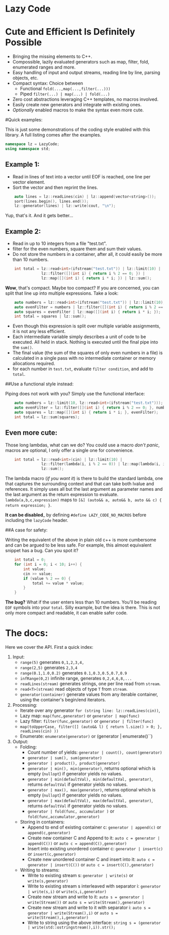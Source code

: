 # Lazy Code
# Cute and Efficient Is Definitely Possible 

* Bringing the missing elements to C++.
* Compossible, lazily evaluated generators such as map, filter, fold, enumerated ranges and more.
* Easy handling of input and output streams, reading line by line, parsing objects, etc.
* Compact syntax:  Choice between
    * Functional `fold(...,map(...,filter(...)))`
    * Piped `filter(...) | map(...) | fold(...)`
* Zero cost abstractions leveraging C++ templates, no macros involved.
* Easily create new generators and integrate with existing ones.
* _Optionally_ enabled  macros to make the syntax even more cute.


#Quick examples:

This is just some demonstrations of the coding style enabled with this library.  A full listing comes after the examples.


```c++
namespace lz = LazyCode;
using namespace std;
```

## Example 1:

* Read in lines of text into a vector until EOF is reached, one line per vector element.
* Sort the vector and then reprint the lines.

```c++
    auto lines = lz::readLines(cin) | lz::append(vector<string>());
    sort(lines.begin(), lines.end());
    lz::generator(lines) | lz::write(cout, "\n");
```

Yup, that's it.  And it gets better...

## Example 2:

* Read in up to 10 integers from a file "test.txt".  
* filter for the even numbers, square them and sum their values.
* Do not store the numbers in a container, after all, it could easily be more than 10 numbers.

```c++
    int total = lz::read<int>(ifstream("test.txt")) | lz::limit(10) |
                lz::filter([](int i) { return i % 2 == 0; }) |
                lz::map([](int i) { return i * i; }) | lz::sum();
```

__Wow__, that's compact.  Maybe too compact? If you are concerned, you can split that line up into multiple expressions.  Take a look:

```c++
    auto numbers = lz::read<int>(ifstream("test.txt")) | lz::limit(10);
    auto evenFilter = numbers | lz::filter([](int i) { return i % 2 == 0; });
    auto squares = evenFilter | lz::map([](int i) { return i * i; });
    int total = squares | lz::sum();
```

* Even though this expression is split over multiple variable assignments, it is not any less efficient.
* Each intermediate variable simply 
describes a unit of code to be executed.  All held in stack.  Nothing is executed until the final pipe into the `sum()`.
* The final value (the sum of the squares of only even numbers in a file) is calculated in a single pass with no intermediate container or memory allocations required.
* for each number in `test.txt`, evaluate `filter condition`, and add to `total`.


##Use a functional style instead:

Piping does not work with you?  Simply use the functional interface:

```c++
    auto numbers = lz::limit(10, lz::read<int>(ifstream("test.txt")));
    auto evenFilter = lz::filter([](int i) { return i % 2 == 0; }, numbers);
    auto squares = lz::map([](int i) { return i * i; }, evenFilter);
    int total = lz::sum(squares);
```

## Even more cute:

Those long lambdas, what can we do?  You could use a macro *don't panic*, macros are optional, I only offer a single one for convenience.

```c++
    int total = lz::read<int>(cin) | lz::limit(10) |
                lz::filter(lambda(i, i % 2 == 0)) | lz::map(lambda(i, i * i)) |
                lz::sum();
```

The lambda macro (*if you want it*) is there to build the standard lambda, one that captures the surrounding context and that can take both lvalue and references.  It simply uses all but the last argument as parameter names and the last argument as the return expression to evaluate.  `lambda(a,b,c,expression)` maps to `[&] (auto&& a, auto&& b, auto && c) { return expression; }`.

__It can be disabled___ by defining `#define LAZY_CODE_NO_MACROS` before including the `lazyCode` header.


##A case for safety:

Writing the equivalent of the above in plain old c++ is more cumbersome and can be argued to be less safe.  For example, this almost equivalent snippet has a bug.  Can you spot it?

```c++
    int total = 0;
    for (int i = 0; i < 10; i++) {
        int value;
        cin >> value;
        if (value % 2 == 0) {
            total += value * value;
        }
    }
```

__The bug?__  What if the user enters less than 10 numbers.  You'll be reading `EOF` symbols into your `total`.  Silly example, but the idea is there.  This is not only more compact and readable, it can enable safer code.

# The docs:

Here we cover the API.  First a quick index:


1. Input:
    * `range(5)` generates `0,1,2,3,4,`
    * `range(2,5)` generates `2,3,4`
    * `range(0.1,1.0,0.2)` generates `0.1,0.3,0.5,0.7,0.9`
    * `infRange(0,2)` infinite range, generates `0,2,4,6,8,...`
    * `readLines(stream)` generates strings, one per line read from `stream`.
    * `read<T>(stream)` read objects of type `T` from `stream`.
    * `generator(container)` generate values from any iterable container, using the container's begin/end iterators. 
2. Processing:
    * Iterate over any generator `for (string line: lz::readLines(cin))`,
    * Lazy map: `map(func,generator)` or `generator | map(func)`
    * Lazy filter: `filter(func,generator)` or `generator | filter(func)`
    * `map(toUpperCase, filter([] (auto&& l) { return l.size() > 0; }, readLines(cin) ))`
    * Enumerate: `enumerate(generator)` or (generator | enumerate()``)
4. Output: 
    * Folding:
        * Count number of yields: `generator | count(), count(generator)`
        * `generator | sum(), sum(generator)`
        * `generator | product(), product(generator)`
        * `generator | min(), min(generator)`, returns optional which is empty (`nullopt`) if generator yields no values.
        * `generator | min(defaultVal), min(defaultVal, generator)`, returns `defaultVal` if generator yields no values.
        * `generator | max(), max(generator)`, returns optional which is empty (`nullopt`) if generator yields no values.
        * `generator | max(defaultVal), max(defaultVal, generator)`, returns `defaultVal` if generator yields no values.
        * `generator | fold(func, accumulator )` or `fold(func,accumulator,generator)`
    * Storing in containers:
        * Append to end of existing container c: `generator | append(c)` or `append(c,generator)`
        * Create new container C and Append to it: `auto c = generator | append(C())` or `auto c = append(C(),generator)`
        * Insert into existing unordered container c: `generator | insert(c)` or `insert(c,generator)`
        * Create new unordered container C and insert into it: `auto c = generator | insert(C())` or `auto c = insert(C(),generator)`
    * Writing to streams:
        * Write to existing stream s: `generator | write(s)` or `write(s,generator)`
        * Write to existing stream s interleaved with separator i: `generator | write(s,i)` or `write(s,i,generator)`
        * Create new stream and write to it: `auto s = generator | write(Stream())` or `auto s = write(Stream(),generator)`
        * Create new stream and write to it with separator i: `auto s = generator | write(Stream(),i)` or `auto s = write(Stream(),i,generator)`
        * Write to string using the above interface: `string s = (generator | write(std::ostringstream(),i)).str();`


